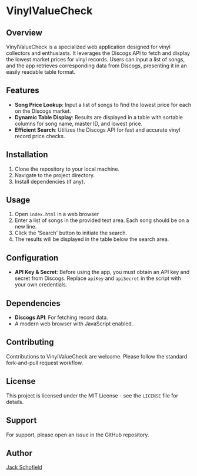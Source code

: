 # VinylValueCheck

## Overview
VinylValueCheck is a specialized web application designed for vinyl collectors and enthusiasts. It leverages the Discogs API to fetch and display the lowest market prices for vinyl records. Users can input a list of songs, and the app retrieves corresponding data from Discogs, presenting it in an easily readable table format.

## Features
- **Song Price Lookup**: Input a list of songs to find the lowest price for each on the Discogs market.
- **Dynamic Table Display**: Results are displayed in a table with sortable columns for song name, master ID, and lowest price.
- **Efficient Search**: Utilizes the Discogs API for fast and accurate vinyl record price checks.

## Installation
1. Clone the repository to your local machine.
2. Navigate to the project directory.
3. Install dependencies (if any).

## Usage
1. Open `index.html` in a web browser
2. Enter a list of songs in the provided text area. Each song should be on a new line.
3. Click the 'Search' button to initiate the search.
4. The results will be displayed in the table below the search area.

## Configuration
- **API Key & Secret**: Before using the app, you must obtain an API key and secret from Discogs. Replace `apiKey` and `apiSecret` in the script with your own credentials.

## Dependencies
- **Discogs API**: For fetching record data.
- A modern web browser with JavaScript enabled.

## Contributing
Contributions to VinylValueCheck are welcome. Please follow the standard fork-and-pull request workflow.

## License
This project is licensed under the MIT License - see the `LICENSE` file for details.

## Support
For support, please open an issue in the GitHub repository.

## Author
[Jack Schofield](https://github.com/jschof1/)
